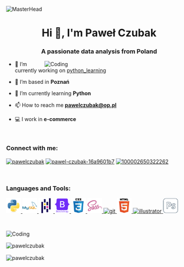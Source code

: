 ![MasterHead](https://nielseniq.com/wp-content/uploads/sites/4/2021/02/data-science-icon-animation-banner-clockwise-4.gif)

<h1 align="center">Hi 👋, I'm Paweł Czubak</h1>
<h3 align="center">A passionate data analysis from Poland</h3>

<img src="https://cdn.dribbble.com/users/1162077/screenshots/3848914/programmer.gif" alt="Coding" width="400" align="right">


- 🔭 I’m currently working on [python_learning](https://github.com/pawelczubak/python_learning)

- 📍 I’m based in **Poznań**

- 🌱 I’m currently learning **Python**

- 📫 How to reach me **pawelczubak@op.pl**

- 💻 I work in **e-commerce**

<br>

<h3 align="left">Connect with me:</h3>
<p align="left">
<a href="https://kaggle.com/pawelczubak" target="blank"><img align="center" src="https://raw.githubusercontent.com/rahuldkjain/github-profile-readme-generator/master/src/images/icons/Social/kaggle.svg" alt="pawelczubak" height="30" width="40" /></a>
<a href="https://linkedin.com/in/pawel-czubak-16a9601b7" target="blank"><img align="center" src="https://raw.githubusercontent.com/rahuldkjain/github-profile-readme-generator/master/src/images/icons/Social/linked-in-alt.svg" alt="pawel-czubak-16a9601b7" height="30" width="40" /></a>
<a href="https://fb.com/100002650322262" target="blank"><img align="center" src="https://raw.githubusercontent.com/rahuldkjain/github-profile-readme-generator/master/src/images/icons/Social/facebook.svg" alt="100002650322262" height="30" width="40" /></a>
</p>

<br>

<h3 align="left">Languages and Tools:</h3>
<p align="left"> <a href="https://www.python.org" target="_blank" rel="noreferrer"> <img src="https://raw.githubusercontent.com/devicons/devicon/master/icons/python/python-original.svg" alt="python" width="40" height="40"/> </a> <a href="https://www.mysql.com/" target="_blank" rel="noreferrer"> <img src="https://raw.githubusercontent.com/devicons/devicon/master/icons/mysql/mysql-original-wordmark.svg" alt="mysql" width="40" height="40"/> </a> <a href="https://pandas.pydata.org/" target="_blank" rel="noreferrer"> <img src="https://raw.githubusercontent.com/devicons/devicon/2ae2a900d2f041da66e950e4d48052658d850630/icons/pandas/pandas-original.svg" alt="pandas" width="40" height="40"/> <a href="https://getbootstrap.com" target="_blank" rel="noreferrer"> <img src="https://raw.githubusercontent.com/devicons/devicon/master/icons/bootstrap/bootstrap-plain-wordmark.svg" alt="bootstrap" width="40" height="40"/> </a> <a href="https://www.w3schools.com/css/" target="_blank" rel="noreferrer"> <img src="https://raw.githubusercontent.com/devicons/devicon/master/icons/css3/css3-original-wordmark.svg" alt="css3" width="40" height="40"/> </a> <a href="https://sass-lang.com" target="_blank" rel="noreferrer"> <img src="https://raw.githubusercontent.com/devicons/devicon/master/icons/sass/sass-original.svg" alt="sass" width="40" height="40"/> </a> <a href="https://git-scm.com/" target="_blank" rel="noreferrer"> <img src="https://www.vectorlogo.zone/logos/git-scm/git-scm-icon.svg" alt="git" width="40" height="40"/> </a> <a href="https://www.w3.org/html/" target="_blank" rel="noreferrer"> <img src="https://raw.githubusercontent.com/devicons/devicon/master/icons/html5/html5-original-wordmark.svg" alt="html5" width="40" height="40"/> </a> <a href="https://www.adobe.com/in/products/illustrator.html" target="_blank" rel="noreferrer"> <img src="https://www.vectorlogo.zone/logos/adobe_illustrator/adobe_illustrator-icon.svg" alt="illustrator" width="40" height="40"/> </a> </a> <a href="https://www.photoshop.com/en" target="_blank" rel="noreferrer"> <img src="https://raw.githubusercontent.com/devicons/devicon/master/icons/photoshop/photoshop-line.svg" alt="photoshop" width="40" height="40"/> </a> </p>

<br>
<p><img src="https://www.codewars.com/users/pawelczubak/badges/large" alt="Coding"></p>

<p><img align="center" width="470" src="https://github-readme-stats.vercel.app/api?username=pawelczubak&show_icons=true&locale=en" alt="pawelczubak"></p>

<p><img align="center" width="470" src="https://github-readme-streak-stats.herokuapp.com/?user=pawelczubak&" alt="pawelczubak"></p>
